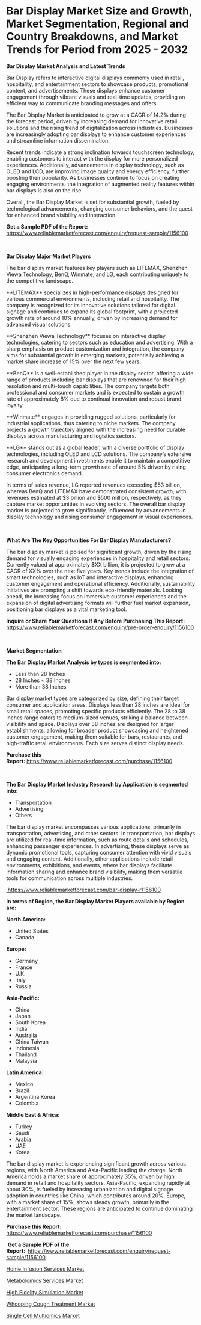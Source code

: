 <p><h1>Bar Display Market Size and Growth, Market Segmentation, Regional and Country Breakdowns, and Market Trends for Period from 2025 -  2032</h1></p><p><strong>Bar Display Market Analysis and Latest Trends</strong></p>
<p><p>Bar Display refers to interactive digital displays commonly used in retail, hospitality, and entertainment sectors to showcase products, promotional content, and advertisements. These displays enhance customer engagement through vibrant visuals and real-time updates, providing an efficient way to communicate branding messages and offers.</p><p>The Bar Display Market is anticipated to grow at a CAGR of 14.2% during the forecast period, driven by increasing demand for innovative retail solutions and the rising trend of digitalization across industries. Businesses are increasingly adopting bar displays to enhance customer experiences and streamline information dissemination. </p><p>Recent trends indicate a strong inclination towards touchscreen technology, enabling customers to interact with the display for more personalized experiences. Additionally, advancements in display technology, such as OLED and LCD, are improving image quality and energy efficiency, further boosting their popularity. As businesses continue to focus on creating engaging environments, the integration of augmented reality features within bar displays is also on the rise. </p><p>Overall, the Bar Display Market is set for substantial growth, fueled by technological advancements, changing consumer behaviors, and the quest for enhanced brand visibility and interaction.</p></p>
<p><strong>Get a Sample PDF of the Report:&nbsp;</strong> <a href="https://www.reliablemarketforecast.com/enquiry/request-sample/1156100?utm_campaign=3572&utm_medium=2&utm_source=Github&utm_content=ia&utm_term=06042025&utm_id=bar-display">https://www.reliablemarketforecast.com/enquiry/request-sample/1156100</a></p>
<p>&nbsp;</p>
<p><strong>Bar Display Major Market Players</strong></p>
<p><p>The bar display market features key players such as LITEMAX, Shenzhen Viewa Technology, BenQ, Winmate, and LG, each contributing uniquely to the competitive landscape. </p><p>**LITEMAX** specializes in high-performance displays designed for various commercial environments, including retail and hospitality. The company is recognized for its innovative solutions tailored for digital signage and continues to expand its global footprint, with a projected growth rate of around 10% annually, driven by increasing demand for advanced visual solutions.</p><p>**Shenzhen Viewa Technology** focuses on interactive display technologies, catering to sectors such as education and advertising. With a sharp emphasis on product customization and integration, the company aims for substantial growth in emerging markets, potentially achieving a market share increase of 15% over the next few years.</p><p>**BenQ** is a well-established player in the display sector, offering a wide range of products including bar displays that are renowned for their high resolution and multi-touch capabilities. The company targets both professional and consumer markets and is expected to sustain a growth rate of approximately 8% due to continual innovation and robust brand loyalty.</p><p>**Winmate** engages in providing rugged solutions, particularly for industrial applications, thus catering to niche markets. The company projects a growth trajectory aligned with the increasing need for durable displays across manufacturing and logistics sectors.</p><p>**LG** stands out as a global leader, with a diverse portfolio of display technologies, including OLED and LCD solutions. The company’s extensive research and development investments enable it to maintain a competitive edge, anticipating a long-term growth rate of around 5% driven by rising consumer electronics demand. </p><p>In terms of sales revenue, LG reported revenues exceeding $53 billion, whereas BenQ and LITEMAX have demonstrated consistent growth, with revenues estimated at $3 billion and $500 million, respectively, as they capture market opportunities in evolving sectors. The overall bar display market is projected to grow significantly, influenced by advancements in display technology and rising consumer engagement in visual experiences.</p></p>
<p>&nbsp;</p>
<p><strong>What Are The Key Opportunities For Bar Display Manufacturers?</strong></p>
<p><p>The bar display market is poised for significant growth, driven by the rising demand for visually engaging experiences in hospitality and retail sectors. Currently valued at approximately $XX billion, it is projected to grow at a CAGR of XX% over the next five years. Key trends include the integration of smart technologies, such as IoT and interactive displays, enhancing customer engagement and operational efficiency. Additionally, sustainability initiatives are prompting a shift towards eco-friendly materials. Looking ahead, the increasing focus on immersive customer experiences and the expansion of digital advertising formats will further fuel market expansion, positioning bar displays as a vital marketing tool.</p></p>
<p><strong>Inquire or Share Your Questions If Any Before Purchasing This Report:</strong> <a href="https://www.reliablemarketforecast.com/enquiry/pre-order-enquiry/1156100?utm_campaign=3572&utm_medium=2&utm_source=Github&utm_content=ia&utm_term=06042025&utm_id=bar-display">https://www.reliablemarketforecast.com/enquiry/pre-order-enquiry/1156100</a></p>
<p>&nbsp;</p>
<p><strong>Market Segmentation</strong></p>
<p><strong>The Bar Display Market Analysis by types is segmented into:</strong></p>
<p><ul><li>Less than 28 Inches</li><li>28 Inches ~ 38 Inches</li><li>More than 38 Inches</li></ul></p>
<p><p>Bar display market types are categorized by size, defining their target consumer and application areas. Displays less than 28 inches are ideal for small retail spaces, promoting specific products efficiently. The 28 to 38 inches range caters to medium-sized venues, striking a balance between visibility and space. Displays over 38 inches are designed for larger establishments, allowing for broader product showcasing and heightened customer engagement, making them suitable for bars, restaurants, and high-traffic retail environments. Each size serves distinct display needs.</p></p>
<p><strong>Purchase this Report:&nbsp;</strong><a href="https://www.reliablemarketforecast.com/purchase/1156100?utm_campaign=3572&utm_medium=2&utm_source=Github&utm_content=ia&utm_term=06042025&utm_id=bar-display">https://www.reliablemarketforecast.com/purchase/1156100</a></p>
<p>&nbsp;</p>
<p><strong>The Bar Display Market Industry Research by Application is segmented into:</strong></p>
<p><ul><li>Transportation</li><li>Advertising</li><li>Others</li></ul></p>
<p><p>The bar display market encompasses various applications, primarily in transportation, advertising, and other sectors. In transportation, bar displays are utilized for real-time information, such as route details and schedules, enhancing passenger experiences. In advertising, these displays serve as dynamic promotional tools, capturing consumer attention with vivid visuals and engaging content. Additionally, other applications include retail environments, exhibitions, and events, where bar displays facilitate information sharing and enhance brand visibility, making them versatile tools for communication across multiple industries.</p></p>
<p><a href="https://www.reliablemarketforecast.com/bar-display-r1156100?utm_campaign=3572&utm_medium=2&utm_source=Github&utm_content=ia&utm_term=06042025&utm_id=bar-display">&nbsp;https://www.reliablemarketforecast.com/bar-display-r1156100</a></p>
<p><strong>In terms of Region, the Bar Display Market Players available by Region are:</strong></p>
<p>
    <p> <strong> North America: </strong>
        <ul>
            <li>United States</li>
            <li>Canada</li>
        </ul>
        </p> 
    <p> <strong> Europe: </strong>
        <ul>
            <li>Germany</li>
            <li>France</li>
            <li>U.K.</li>
            <li>Italy</li>
            <li>Russia</li>
        </ul>
        </p> 
    <p> <strong> Asia-Pacific: </strong>
        <ul>
            <li>China</li>
            <li>Japan</li>
            <li>South Korea</li>
            <li>India</li>
            <li>Australia</li>
            <li>China Taiwan</li>
            <li>Indonesia</li>
            <li>Thailand</li>
            <li>Malaysia</li>
        </ul>
        </p> 
    <p> <strong> Latin America: </strong>
        <ul>
            <li>Mexico</li>
            <li>Brazil</li>
            <li>Argentina Korea</li>
            <li>Colombia</li>
        </ul>
        </p> 
    <p> <strong> Middle East & Africa: </strong>
        <ul>
            <li>Turkey</li>
            <li>Saudi</li>
            <li>Arabia</li>
            <li>UAE</li>
            <li>Korea</li>
        </ul>
    </p>
    </p>
<p><p>The bar display market is experiencing significant growth across various regions, with North America and Asia-Pacific leading the charge. North America holds a market share of approximately 35%, driven by high demand in retail and hospitality sectors. Asia-Pacific, expanding rapidly at about 30%, is fueled by increasing urbanization and digital signage adoption in countries like China, which contributes around 20%. Europe, with a market share of 15%, shows steady growth, primarily in the entertainment sector. These regions are anticipated to continue dominating the market landscape.</p></p>
<p><strong>Purchase this Report: </strong><a href="https://www.reliablemarketforecast.com/purchase/1156100?utm_campaign=3572&utm_medium=2&utm_source=Github&utm_content=ia&utm_term=06042025&utm_id=bar-display">https://www.reliablemarketforecast.com/purchase/1156100</a></p>
<p>&nbsp;<strong>Get a Sample PDF of the Report:&nbsp;&nbsp;</strong><a href="https://www.reliablemarketforecast.com/enquiry/request-sample/1156100?utm_campaign=3572&utm_medium=2&utm_source=Github&utm_content=ia&utm_term=06042025&utm_id=bar-display">https://www.reliablemarketforecast.com/enquiry/request-sample/1156100</a></p>
<p><strong></strong></p>
<p><p><a href="https://www.linkedin.com/pulse/navigating-home-infusion-services-market-through-2025-2032showing-x87of?utm_campaign=3572&utm_medium=2&utm_source=Github&utm_content=ia&utm_term=06042025&utm_id=bar-display">Home Infusion Services Market</a></p><p><a href="https://www.linkedin.com/pulse/global-metabolomics-services-market-future-trends-segment-analysis-xmakf?utm_campaign=3572&utm_medium=2&utm_source=Github&utm_content=ia&utm_term=06042025&utm_id=bar-display">Metabolomics Services Market</a></p><p><a href="https://www.linkedin.com/pulse/high-fidelity-simulation-market-drivers-challenges-forecast-lmh6f?utm_campaign=3572&utm_medium=2&utm_source=Github&utm_content=ia&utm_term=06042025&utm_id=bar-display">High Fidelity Simulation Market</a></p><p><a href="https://www.linkedin.com/pulse/whooping-cough-treatment-industry-research-covering-multiple-lncwf?utm_campaign=3572&utm_medium=2&utm_source=Github&utm_content=ia&utm_term=06042025&utm_id=bar-display">Whooping Cough Treatment Market</a></p><p><a href="https://www.linkedin.com/pulse/driving-forces-behind-single-cell-multiomics-market-expansion-iq7jf?utm_campaign=3572&utm_medium=2&utm_source=Github&utm_content=ia&utm_term=06042025&utm_id=bar-display">Single Cell Multiomics Market</a></p></p>